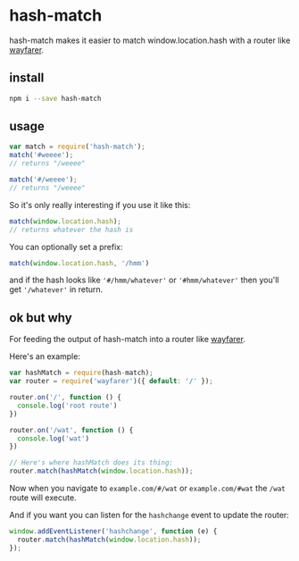 # hash-match

hash-match makes it easier to match window.location.hash with a router like [wayfarer](https://github.com/yoshuawuyts/wayfarer).

## install

```bash
npm i --save hash-match
```

## usage

```js
var match = require('hash-match');
match('#weeee');
// returns "/weeee"

match('#/weeee');
// returns "/weeee"
```

So it's only really interesting if you use it like this:

```js
match(window.location.hash);
// returns whatever the hash is
```

You can optionally set a prefix:

```js
match(window.location.hash, '/hmm')
```

and if the hash looks like `'#/hmm/whatever'` or `'#hmm/whatever'` then  you'll get `'/whatever'` in return.

## ok but why

For feeding the output of hash-match into a router like [wayfarer](https://github.com/yoshuawuyts/wayfarer).

Here's an example:

```js
var hashMatch = require(hash-match);
var router = require('wayfarer')({ default: '/' });

router.on('/', function () {
  console.log('root route')
})

router.on('/wat', function () {
  console.log('wat')
})

// Here's where hashMatch does its thing:
router.match(hashMatch(window.location.hash));
```

Now when you navigate to `example.com/#/wat` or `example.com/#wat` the `/wat` route will execute.

And if you want you can listen for the `hashchange` event to update the router:

```js
window.addEventListener('hashchange', function (e) {
  router.match(hashMatch(window.location.hash));
});
```
